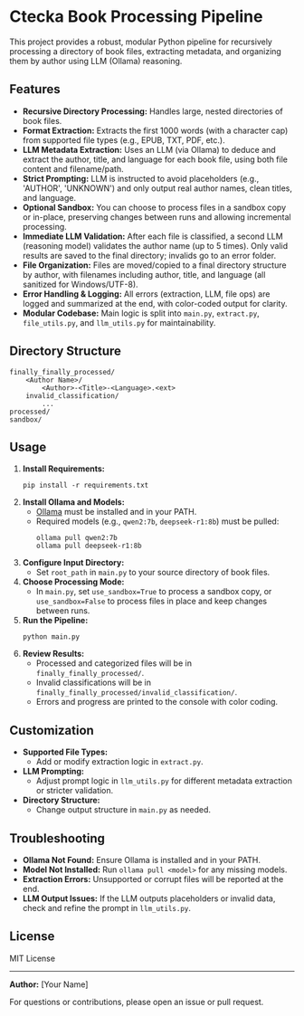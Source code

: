 # Ctecka Book Processing Pipeline

This project provides a robust, modular Python pipeline for recursively processing a directory of book files, extracting metadata, and organizing them by author using LLM (Ollama) reasoning.

## Features
- **Recursive Directory Processing:** Handles large, nested directories of book files.
- **Format Extraction:** Extracts the first 1000 words (with a character cap) from supported file types (e.g., EPUB, TXT, PDF, etc.).
- **LLM Metadata Extraction:** Uses an LLM (via Ollama) to deduce and extract the author, title, and language for each book file, using both file content and filename/path.
- **Strict Prompting:** LLM is instructed to avoid placeholders (e.g., 'AUTHOR', 'UNKNOWN') and only output real author names, clean titles, and language.
- **Optional Sandbox:** You can choose to process files in a sandbox copy or in-place, preserving changes between runs and allowing incremental processing.
- **Immediate LLM Validation:** After each file is classified, a second LLM (reasoning model) validates the author name (up to 5 times). Only valid results are saved to the final directory; invalids go to an error folder.
- **File Organization:** Files are moved/copied to a final directory structure by author, with filenames including author, title, and language (all sanitized for Windows/UTF-8).
- **Error Handling & Logging:** All errors (extraction, LLM, file ops) are logged and summarized at the end, with color-coded output for clarity.
- **Modular Codebase:** Main logic is split into `main.py`, `extract.py`, `file_utils.py`, and `llm_utils.py` for maintainability.

## Directory Structure
```
finally_finally_processed/
    <Author Name>/
        <Author>-<Title>-<Language>.<ext>
    invalid_classification/
        ...
processed/
sandbox/
```

## Usage
1. **Install Requirements:**
   ```
   pip install -r requirements.txt
   ```
2. **Install Ollama and Models:**
   - [Ollama](https://ollama.com/) must be installed and in your PATH.
   - Required models (e.g., `qwen2:7b`, `deepseek-r1:8b`) must be pulled:
     ```
     ollama pull qwen2:7b
     ollama pull deepseek-r1:8b
     ```
3. **Configure Input Directory:**
   - Set `root_path` in `main.py` to your source directory of book files.
4. **Choose Processing Mode:**
   - In `main.py`, set `use_sandbox=True` to process a sandbox copy, or `use_sandbox=False` to process files in place and keep changes between runs.
5. **Run the Pipeline:**
   ```
   python main.py
   ```
6. **Review Results:**
   - Processed and categorized files will be in `finally_finally_processed/`.
   - Invalid classifications will be in `finally_finally_processed/invalid_classification/`.
   - Errors and progress are printed to the console with color coding.

## Customization
- **Supported File Types:**
  - Add or modify extraction logic in `extract.py`.
- **LLM Prompting:**
  - Adjust prompt logic in `llm_utils.py` for different metadata extraction or stricter validation.
- **Directory Structure:**
  - Change output structure in `main.py` as needed.

## Troubleshooting
- **Ollama Not Found:** Ensure Ollama is installed and in your PATH.
- **Model Not Installed:** Run `ollama pull <model>` for any missing models.
- **Extraction Errors:** Unsupported or corrupt files will be reported at the end.
- **LLM Output Issues:** If the LLM outputs placeholders or invalid data, check and refine the prompt in `llm_utils.py`.

## License
MIT License

---

**Author:** [Your Name]

For questions or contributions, please open an issue or pull request.
